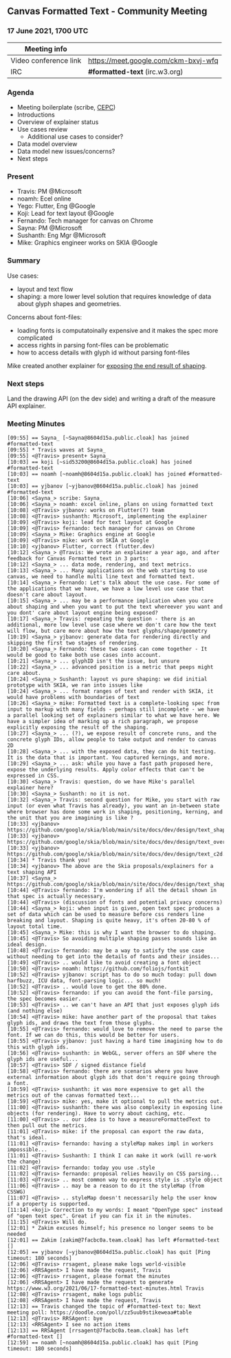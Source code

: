 ## Canvas Formatted Text - Community Meeting
### 17 June 2021, 1700 UTC

| Meeting info | |
|---|----|
| Video conference link | https://meet.google.com/ckm-bxvj-wfq |
| IRC | **#formatted-text** (irc.w3.org) |

### Agenda

* Meeting boilerplate (scribe, [CEPC](https://www.w3.org/Consortium/cepc/))
* Introductions
* Overview of explainer status
* Use cases review
   * Additional use cases to consider?
* Data model overview
* Data model new issues/concerns?
* Next steps


### Present
- Travis: PM @Microsoft
- noamh: Ecel online
- Yego: Flutter, Eng @Google
- Koji: Lead for text layout @Google
- Fernando: Tech manager for canvas on Chrome
- Sayna: PM @Microsoft
- Sushanth: Eng Mgr @Microsoft
- Mike: Graphics engineer works on SKIA @Google

### Summary
Use cases:
- layout and text flow
- shaping: a more lower level solution that requires knowledge of data about glyph shapes and geometries.

Concerns about font-files:
- loading fonts is computatoinally expensive and it makes the spec more complicated
- access rights in parsing font-files can be problematic
- how to access details with glyph id without parsing font-files

Mike created another explainer for [exposing the end result of shaping](https://github.com/google/skia/blob/main/site/docs/dev/design/text_shaper.md).


### Next steps

Land the drawing API (on the dev side) and writing a draft of the measure API explainer.

### Meeting Minutes
```
[09:55] == Sayna_ [~Sayna@8604d15a.public.cloak] has joined #formatted-text
[09:55] * Travis waves at Sayna_
[09:55] <@Travis> present+ Sayna_
[10:03] == koji [~sid53200@8604d15a.public.cloak] has joined #formatted-text
[10:03] == noamh [~noamh@8604d15a.public.cloak] has joined #formatted-text
[10:03] == yjbanov [~yjbanov@8604d15a.public.cloak] has joined #formatted-text
[10:06] <Sayna_> scribe: Sayna_
[10:06] <Sayna_> noamh: excel online, plans on using formatted text
[10:08] <@Travis> yjbanov: works on Flutter(?) team
[10:08] <@Travis> sushanth: Microsoft, implementing the explainer
[10:09] <@Travis> koji: lead for text layout at Google
[10:09] <@Travis> fernando: tech manager for canvas on Chrome
[10:09] <Sayna_> Mike: Graphics engine at Google
[10:09] <@Travis> mike: work on SKIA at Google
[10:10] <yjbanov> Flutter, correct (flutter.dev)
[10:12] <Sayna_> @Travis: We wrote an explainer a year ago, and after feedback for Canvas Formatted text in 3 parts:
[10:12] <Sayna_> ... data mode, rendering, and text metrics.
[10:13] <Sayna_> ... Many applications on the web starting to use canvas, we need to handle multi line text and formatted text.
[10:14] <Sayna_> Fernando: Let's talk about the use case. For some of the applications that we have, we have a low level use case that doesn't care about layout.
[10:15] <Sayna_> ... may be a performance implication when you care about shaping and when you want to put the text whereever you want and you dont' care about layout engine being exposed?
[10:17] <Sayna_> Travis: repeating the question - there is an additional, more low level use case where we don't care how the text will flow, but care more about how the text glyphs/shape/geometry
[10:19] <Sayna_> yjbanov: generate data for rendering directly and skipping the first two stages of rendering.
[10:20] <Sayna_> Fernando: these two cases can come together - It would be good to take both use cases into account.
[10:21] <Sayna_> ... glyphID isn't the issue, but unsure
[10:22] <Sayna_> ... advanced position is a metric that peeps might care about.
[10:24] <Sayna_> Sushanth: layout vs pure shaping: we did initial prototype with SKIA, we ran into issues like
[10:24] <Sayna_> ... format ranges of text and render with SKIA, it would have problems with boundaries of text
[10:26] <Sayna_> mike: Formatted text is a complete-looking spec from input to markup with many fields - perhaps still incomplete - we have a parallel looking set of explainers similar to what we have here. We have a simpler idea of marking up a rich paragraph, we propose explicitly exposing the result of the shaping.
[10:27] <Sayna_> ... (?), we expose result of concrete runs, and the concrete glyph IDs, allow people to take output and render to canvas 2D
[10:28] <Sayna_> ... with the exposed data, they can do hit testing. It is the data that is important. You captured kernings, and more.
[10:29] <Sayna_> ... ask: while you have a fast path proposed here, expose the underlying results. Apply color effects that can't be expressed in CSS.
[10:30] <Sayna_> Travis: question, do we have Mike's parallel explainer here?
[10:30] <Sayna_> Sushanth: no it is not.
[10:32] <Sayna_> Travis: second question for Mike, you start with raw input (or even what Travis has already), you want an in-between state where browser has done some work in shaping, positioning, kerning, and the unit that you are imagining is like ?
[10:33] <yjbanov> https://github.com/google/skia/blob/main/site/docs/dev/design/text_shaper.md
[10:33] <yjbanov> https://github.com/google/skia/blob/main/site/docs/dev/design/text_overview.md
[10:33] <yjbanov> https://github.com/google/skia/blob/main/site/docs/dev/design/text_c2d.md
[10:34] * Travis thank you!
[10:34] <yjbanov> The above are the Skia proposals/explainers for a text shaping API
[10:37] <Sayna_> https://github.com/google/skia/blob/main/site/docs/dev/design/text_shaper.md
[10:44] <@Travis> fernando: I'm wondering if all the detail shown in that spec is actually necessary.
[10:44] <@Travis> (discussion of fonts and potential privacy concerns)
[10:44] <Sayna_> koji: when input is given, open text spec produces a set of data which can be used to measure before css renders line breaking and layout. Shaping is quite heavy, it's often 20-80 % of layout total time.
[10:45] <Sayna_> Mike: this is why I want the browser to do shaping.
[10:45] <@Travis> So avoiding multiple shaping passes sounds like an ideal design.
[10:48] <@Travis> fernando: may be a way to satisfy the use case without needing to get into the details of fonts and their insides...
[10:49] <@Travis> .. would like to avoid creating a font object
[10:50] <@Travis> noamh: https://github.com/foliojs/fontkit
[10:52] <@Travis> yjbanov: script has to do so much today: pull down harfbuzz, ICU data, font-parsing logic... so much!
[10:52] <@Travis> .. would love to get the 80% done.
[10:52] <@Travis> fernando: if you can avoid the font-file parsing, the spec becomes easier.
[10:53] <@Travis> .. we can't have an API that just exposes glyph ids (and nothing else)
[10:54] <@Travis> mike: have another part of the proposal that takes glyph ids, and draws the text from those glyphs.
[10:55] <@Travis> fernando: would love to remove the need to parse the font. If we can do this, this would be better for users.
[10:55] <@Travis> yjbanov: just having a hard time imagining how to do this with glyph ids.
[10:56] <@Travis> sushanth: in WebGL, server offers an SDF where the glyph ids are useful...
[10:57] <@Travis> SDF / signed distance field
[10:58] <@Travis> fernando: there are scenarios where you have external information about glyph ids that don't require going through a font.
[10:59] <@Travis> sushanth: it was more expensive to get all the metrics out of the canvas formatted text...
[10:59] <@Travis> mike: yes, make it optional to pull the metrics out.
[11:00] <@Travis> sushanth: there was also complexity in exposing line objects (for rendering). Have to worry about caching, etc.
[11:00] <@Travis> .. our idea is to have a measureFormattedText to then pull out the metrics.
[11:01] <@Travis> mike: if the proposal can export the raw data, that's ideal.
[11:01] <@Travis> fernando: having a styleMap makes impl in workers impossible...
[11:01] <@Travis> Sushanth: I think I can make it work (will re-work the change)
[11:02] <@Travis> fernando: today you use .style
[11:02] <@Travis> fernando: proposal relies heavily on CSS parsing...
[11:03] <@Travis> .. most common way to express style is .style object
[11:06] <@Travis> .. may be a reason to do it the styleMap (from CSSWG)
[11:07] <@Travis> .. styleMap doesn't necessarily help the user know if a property is supported.
[11:14] <koji> Correction to my words: I meant "OpenType spec" instead of "open text spec". Great if you can fix it in the minutes.
[11:15] <@Travis> Will do.
[12:01] * Zakim excuses himself; his presence no longer seems to be needed
[12:01] == Zakim [zakim@7facbc0a.team.cloak] has left #formatted-text []
[12:05] == yjbanov [~yjbanov@8604d15a.public.cloak] has quit [Ping timeout: 180 seconds]
[12:06] <@Travis> rrsagent, please make logs world-visible
[12:06] <RRSAgent> I have made the request, Travis
[12:06] <@Travis> rrsagent, please format the minutes
[12:06] <RRSAgent> I have made the request to generate https://www.w3.org/2021/06/17-formatted-text-minutes.html Travis
[12:08] <@Travis> rrsagent, make logs public
[12:08] <RRSAgent> I have made the request, Travis
[12:13] == Travis changed the topic of #formatted-text to: Next meeting poll: https://doodle.com/poll/zz5uub9stikeweaa#table
[12:13] <@Travis> RRSAgent: bye
[12:13] <RRSAgent> I see no action items
[12:13] == RRSAgent [rrsagent@7facbc0a.team.cloak] has left #formatted-text []
[12:59] == noamh [~noamh@8604d15a.public.cloak] has quit [Ping timeout: 180 seconds]

```